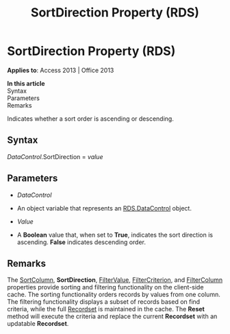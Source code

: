 ﻿---
title: SortDirection Property (RDS)
TOCTitle: SortDirection Property (RDS)
ms:assetid: 33de0dce-f371-6a54-d179-0627939f5b14
ms:mtpsurl: https://msdn.microsoft.com/en-us/library/JJ249106(v=office.15)
ms:contentKeyID: 48544119
ms.date: 09/18/2015
mtps_version: v=office.15
---

# SortDirection Property (RDS)


**Applies to**: Access 2013 | Office 2013

**In this article**  
Syntax  
Parameters  
Remarks  

Indicates whether a sort order is ascending or descending.

## Syntax

*DataControl*.SortDirection = *value*

## Parameters

  - *DataControl*

  - An object variable that represents an [RDS.DataControl](datacontrol-object-rds.md) object.

  - *Value*

  - A **Boolean** value that, when set to **True**, indicates the sort direction is ascending. **False** indicates descending order.

## Remarks

The [SortColumn](sortcolumn-property-rds.md), **SortDirection**, [FilterValue](filtervalue-property-rds.md), [FilterCriterion](filtercriterion-property-rds.md), and [FilterColumn](filtercolumn-property-rds.md) properties provide sorting and filtering functionality on the client-side cache. The sorting functionality orders records by values from one column. The filtering functionality displays a subset of records based on find criteria, while the full [Recordset](recordset-object-ado.md) is maintained in the cache. The **Reset** method will execute the criteria and replace the current **Recordset** with an updatable **Recordset**.

